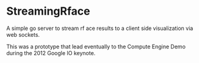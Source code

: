 StreamingRface
==============

A simple go server to stream rf ace results to a client side visualization via web sockets.

This was a prototype that lead eventually to the Compute Engine Demo during the 2012 Google IO keynote.
